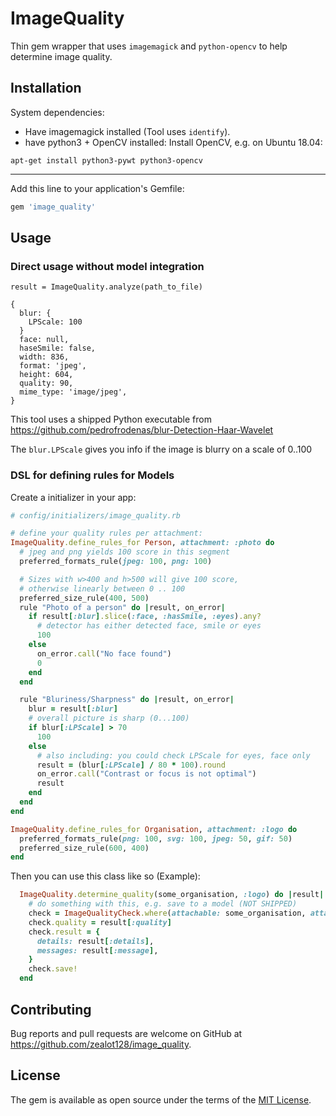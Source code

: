 # ImageQuality

Thin gem wrapper that uses ``imagemagick`` and ``python-opencv`` to help determine image quality.

## Installation

System dependencies:

- Have imagemagick installed (Tool uses ``identify``).
- have python3 + OpenCV installed: Install OpenCV, e.g. on Ubuntu 18.04:

```
apt-get install python3-pywt python3-opencv
```

---

Add this line to your application's Gemfile:

```ruby
gem 'image_quality'
```

## Usage

### Direct usage without model integration

```
result = ImageQuality.analyze(path_to_file)

{
  blur: {
    LPScale: 100
  }
  face: null,
  haseSmile: false,
  width: 836,
  format: 'jpeg',
  height: 604,
  quality: 90,
  mime_type: 'image/jpeg',
}
```

This tool uses a shipped Python executable from https://github.com/pedrofrodenas/blur-Detection-Haar-Wavelet

The ``blur.LPScale`` gives you info if the image is blurry on a scale of 0..100

### DSL for defining rules for Models

Create a initializer in your app:

```ruby
# config/initializers/image_quality.rb

# define your quality rules per attachment:
ImageQuality.define_rules_for Person, attachment: :photo do
  # jpeg and png yields 100 score in this segment
  preferred_formats_rule(jpeg: 100, png: 100)

  # Sizes with w>400 and h>500 will give 100 score,
  # otherwise linearly between 0 .. 100
  preferred_size_rule(400, 500)
  rule "Photo of a person" do |result, on_error|
    if result[:blur].slice(:face, :hasSmile, :eyes).any?
      # detector has either detected face, smile or eyes
      100
    else
      on_error.call("No face found")
      0
    end
  end

  rule "Bluriness/Sharpness" do |result, on_error|
    blur = result[:blur]
    # overall picture is sharp (0...100)
    if blur[:LPScale] > 70
      100
    else
      # also including: you could check LPScale for eyes, face only
      result = (blur[:LPScale] / 80 * 100).round
      on_error.call("Contrast or focus is not optimal")
      result
    end
  end
end

ImageQuality.define_rules_for Organisation, attachment: :logo do
  preferred_formats_rule(png: 100, svg: 100, jpeg: 50, gif: 50)
  preferred_size_rule(600, 400)
end

```

Then you can use this class like so (Example):

```ruby
  ImageQuality.determine_quality(some_organisation, :logo) do |result|
    # do something with this, e.g. save to a model (NOT SHIPPED)
    check = ImageQualityCheck.where(attachable: some_organisation, attachable_column: :logo).first_or_initialize
    check.quality = result[:quality]
    check.result = {
      details: result[:details],
      messages: result[:message],
    }
    check.save!
  end
```


## Contributing

Bug reports and pull requests are welcome on GitHub at https://github.com/zealot128/image_quality.


## License

The gem is available as open source under the terms of the [MIT License](https://opensource.org/licenses/MIT).
